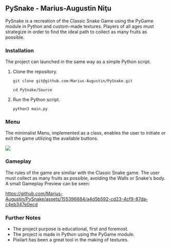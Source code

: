 ## PySnake - Marius-Augustin Niţu

PySnake is a recreation of the Classic Snake Game using the PyGame module in Python and custom-made textures. Players of all ages must strategize in order to find the ideal path to collect as many fruits as possible.

### Installation

The project can launched in the same way as a simple Python script.

1. Clone the repository.
	```
	git clone git@github.com:Marius-Augustin/PySnake.git
	```
	```
	cd PySnake/Source
	```
2. Run the Python script.
	```
	python3 main.py
	```

### Menu

The minimalist Menu, implemented as a class, enables the user to initiate or exit the game utilizing the available buttons.

![](Assets/SS1.png)

### Gameplay

The rules of the game are similiar with the Classic Snake game. The user must collect as many fruits as possible, avoiding the Walls or Snake's body. A small Gameplay Preview can be seen:

https://github.com/Marius-Augustin/PySnake/assets/155396684/a4d5b592-cd23-4cf9-87da-c4eb347e0ecd

### Further Notes

* The project purpose is educational, first and foremost. 
* The project is made in Python using the PyGame module.
* Pixilart has been a great tool in the making of textures.